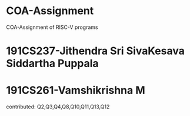 # COA-Assignment
COA-Assignment of RISC-V programs

# 191CS237-Jithendra Sri SivaKesava Siddartha Puppala



# 191CS261-Vamshikrishna M 
contributed:
Q2,Q3,Q4,Q8,Q10,Q11,Q13,Q12

